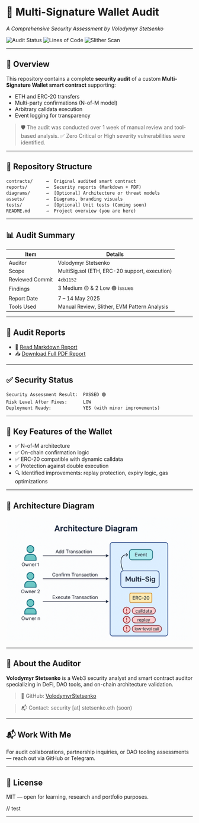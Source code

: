 # 🔐 Multi-Signature Wallet Audit

*A Comprehensive Security Assessment by Volodymyr Stetsenko*

![Audit Status](https://img.shields.io/badge/security-reviewed-brightgreen?style=for-the-badge\&logo=shield\&logoColor=white)
![Lines of Code](https://img.shields.io/badge/lines%20of%20code-315-blue?style=for-the-badge\&logo=codefactor\&logoColor=white)
![Slither Scan](https://img.shields.io/badge/slither-passed-success?style=for-the-badge\&logo=ethereum\&logoColor=white)

---

## 📌 Overview

This repository contains a complete **security audit** of a custom **Multi-Signature Wallet smart contract** supporting:

* ETH and ERC-20 transfers
* Multi-party confirmations (N-of-M model)
* Arbitrary calldata execution
* Event logging for transparency

> 🛡️ The audit was conducted over 1 week of manual review and tool-based analysis.
> ✅ Zero Critical or High severity vulnerabilities were identified.

---

## 📂 Repository Structure

```
contracts/     →  Original audited smart contract
reports/       →  Security reports (Markdown + PDF)
diagrams/      →  [Optional] Architecture or threat models
assets/        →  Diagrams, branding visuals
tests/         →  [Optional] Unit tests (Coming soon)
README.md      →  Project overview (you are here)
```

---

## 📊 Audit Summary

| Item            | Details                                       |
| --------------- | --------------------------------------------- |
| Auditor         | Volodymyr Stetsenko                           |
| Scope           | MultiSig.sol (ETH, ERC-20 support, execution) |
| Reviewed Commit | `4cb1152`                                     |
| Findings        | 3 Medium 🟡 & 2 Low 🟢 issues                 |
| Report Date     | 7 – 14 May 2025                               |
| Tools Used      | Manual Review, Slither, EVM Pattern Analysis  |

---

## 📄 Audit Reports

* 📘 [Read Markdown Report](reports/report.md)
* 📥 [Download Full PDF Report](reports/Volodymyr-Stetsenko-Multi-Signature-Wallet-Security-Assessment-Report.pdf)

---

## ✅ Security Status

```
Security Assessment Result:  PASSED 🟢
Risk Level After Fixes:      LOW
Deployment Ready:            YES (with minor improvements)
```

---

## 🧩 Key Features of the Wallet

* ✅ N-of-M architecture
* ✅ On-chain confirmation logic
* ✅ ERC-20 compatible with dynamic calldata
* ✅ Protection against double execution
* 🔍 Identified improvements: replay protection, expiry logic, gas optimizations

---

## 🧠 Architecture Diagram

![Architecture Diagram](https://raw.githubusercontent.com/VolodymyrStetsenko/audit-multisig-wallet-Volodymyr-Stetsenko/main/assets/diagram.png)

---

## 💼 About the Auditor

**Volodymyr Stetsenko** is a Web3 security analyst and smart contract auditor specializing in DeFi, DAO tools, and on-chain architecture validation.

> 🔗 GitHub: [VolodymyrStetsenko](https://github.com/VolodymyrStetsenko)

> 📬 Contact: security \[at] stetsenko.eth (soon)

---

## 📬 Work With Me

For audit collaborations, partnership inquiries, or DAO tooling assessments — reach out via GitHub or Telegram.

---

## 📜 License

MIT — open for learning, research and portfolio purposes.

// test

---

